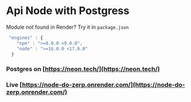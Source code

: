 # Api Node with Postgress

Module not found in Render? Try it in `package.json`

```js
 "engines" : {
    "npm" : ">=8.0.0 <9.0.0",
    "node" : ">=16.0.0 <17.0.0"
  }
```

### Postgres on [https://neon.tech/](https://neon.tech/)

### Live [https://node-do-zerp.onrender.com/](https://node-do-zerp.onrender.com/)

